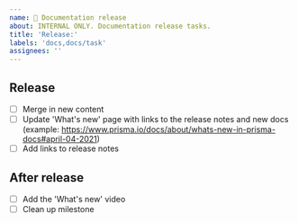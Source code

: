 ```yaml
---
name: 🎉 Documentation release
about: INTERNAL ONLY. Documentation release tasks.
title: 'Release:'
labels: 'docs,docs/task'
assignees: ''
---
```


## Release

- [ ] Merge in new content
- [ ] Update 'What's new' page with links to the release notes and new docs (example: https://www.prisma.io/docs/about/whats-new-in-prisma-docs#april-04-2021)
- [ ] Add links to release notes

## After release

- [ ] Add the 'What's new' video
- [ ] Clean up milestone
